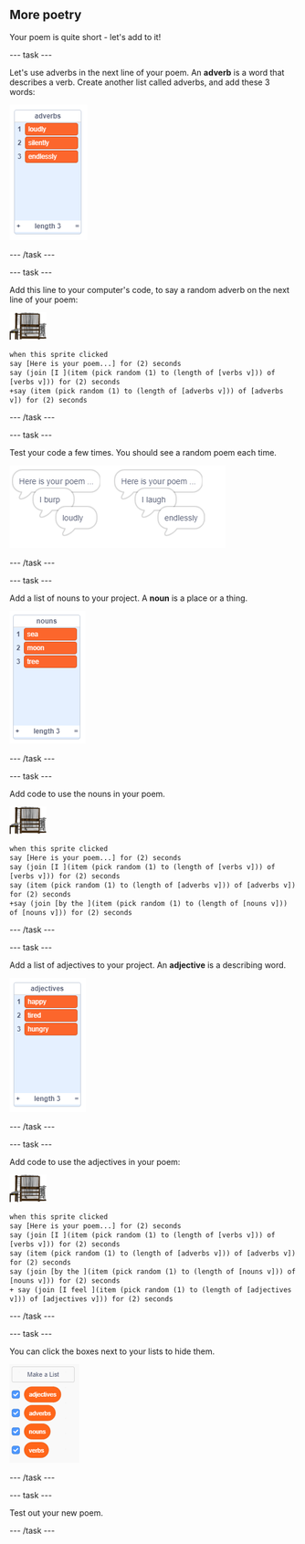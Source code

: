 ## More poetry

Your poem is quite short - let's add to it!

--- task ---

Let's use adverbs in the next line of your poem. An __adverb__ is a word that describes a verb. Create another list called adverbs, and add these 3 words:

![list with the words loudly, silently, endlessle](images/poetry-adverbs.png)

--- /task ---

--- task ---

Add this line to your computer's code, to say a random adverb on the next line of your poem:

![computer sprite](images/computer-sprite.png)

```blocks3
when this sprite clicked
say [Here is your poem...] for (2) seconds
say (join [I ](item (pick random (1) to (length of [verbs v])) of [verbs v])) for (2) seconds
+say (item (pick random (1) to (length of [adverbs v])) of [adverbs v]) for (2) seconds
```

--- /task ---

--- task ---

Test your code a few times. You should see a random poem each time.

![random speech bubbles with adverbs](images/poetry-adverb-test.png)

--- /task ---

--- task ---

Add a list of nouns to your project. A __noun__ is a place or a thing.

![a list of nouns with the words sea, moon, tree](images/poetry-nouns.png)

--- /task ---

--- task ---

Add code to use the nouns in your poem.

![computer sprite](images/computer-sprite.png)

```blocks3
when this sprite clicked
say [Here is your poem...] for (2) seconds
say (join [I ](item (pick random (1) to (length of [verbs v])) of [verbs v])) for (2) seconds
say (item (pick random (1) to (length of [adverbs v])) of [adverbs v]) for (2) seconds
+say (join [by the ](item (pick random (1) to (length of [nouns v])) of [nouns v])) for (2) seconds
```

--- /task ---

--- task ---

Add a list of adjectives to your project. An __adjective__ is a describing word.

![a list of adjective words happy, tired, hungry](images/poetry-adjectives.png)

--- /task ---

--- task ---

Add code to use the adjectives in your poem:

![computer sprite](images/computer-sprite.png)

```blocks3
when this sprite clicked
say [Here is your poem...] for (2) seconds
say (join [I ](item (pick random (1) to (length of [verbs v])) of [verbs v])) for (2) seconds
say (item (pick random (1) to (length of [adverbs v])) of [adverbs v]) for (2) seconds
say (join [by the ](item (pick random (1) to (length of [nouns v])) of [nouns v])) for (2) seconds
+ say (join [I feel ](item (pick random (1) to (length of [adjectives v])) of [adjectives v])) for (2) seconds
```

--- /task ---

--- task ---

You can click the boxes next to your lists to hide them.

![list variables with the tick boxes selected](images/poetry-lists-tick.png)

--- /task ---

--- task ---

Test out your new poem.

--- /task ---
